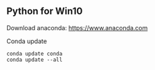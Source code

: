 ## Python for Win10
Download anaconda: https://www.anaconda.com

Conda update
```
conda update conda
conda update --all
```
